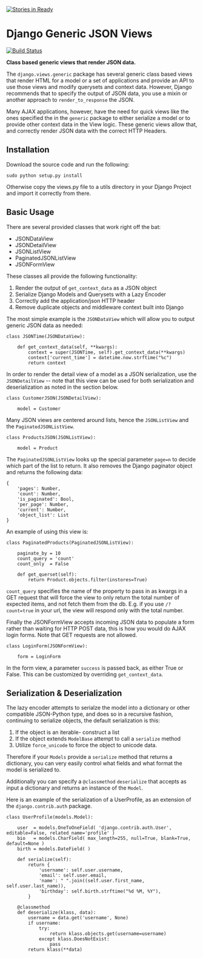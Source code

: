 [![Stories in Ready](https://badge.waffle.io/bbengfort/django-generic-json-views.png?label=ready&title=Ready)](https://waffle.io/bbengfort/django-generic-json-views)
# Django Generic JSON Views

[![Build Status](https://travis-ci.org/bbengfort/django-generic-json-views.svg)](https://travis-ci.org/bbengfort/django-generic-json-views)

**Class based generic views that render JSON data.**

The `django.views.generic` package has several generic class based views
that render HTML for a model or a set of applications and provide an API
to use those views and modify querysets and context data. However, Django
recommends that to specify the output of JSON data, you use a mixin or
another approach to `render_to_response` the JSON.

Many AJAX applications, however, have the need for quick views like the
ones specified the in the `generic` package to either serialize a model
or to provide other context data in the View logic. These generic views
allow that, and correctly render JSON data with the correct HTTP Headers.

## Installation

Download the source code and run the following:

    sudo python setup.py install

Otherwise copy the views.py file to a utils directory in your Django
Project and import it correctly from there.

## Basic Usage

There are several provided classes that work right off the bat:

* JSONDataView
* JSONDetailView
* JSONListView
* PaginatedJSONListView
* JSONFormView

These classes all provide the following functionality:

1. Render the output of `get_context_data` as a JSON object
2. Serialize Django Models and Querysets with a Lazy Encoder
3. Correctly add the application/json HTTP header
4. Remove duplicate objects and middleware context built into Django

The most simple example is the `JSONDataView` which will allow you to
output generic JSON data as needed:

    class JSONTime(JSONDataView):

        def get_context_data(self, **kwargs):
            context = super(JSONTime, self).get_context_data(**kwargs)
            context['current_time'] = datetime.now.strftime("%c")
            return context

In order to render the detail view of a model as a JSON serialization,
use the `JSONDetailView` -- note that this view can be used for both
serialization and deserialization as noted in the section below.

    class CustomerJSON(JSONDetailView):

        model = Customer

Many JSON views are centered around lists, hence the `JSONListView` and
the `PaginatedJSONListView`.

    class ProductsJSON(JSONListView):

        model = Product

The `PaginatedJSONListView` looks up the special parameter `page=n` to
decide which part of the list to return. It also removes the Django paginator
object and returns the following data:

    {
        'pages': Number,
        'count': Number,
        'is_paginated': Bool,
        'per_page': Number,
        'current': Number,
        'object_list': List
    }

An example of using this view is:

    class PaginatedProducts(PaginatedJSONListView):

        paginate_by = 10
        count_query = 'count'
        count_only  = False

        def get_querset(self):
            return Product.objects.filter(instores=True)

`count_query` specifies the name of the property to pass in as kwargs in
a GET request that will force the view to only return the total number
of expected items, and not fetch them from the db. E.g. if you use
`/?count=true` in your url, the view will respond only with the total number.

Finally the JSONFormView accepts incoming JSON data to populate a form
rather than waiting for HTTP POST data, this is how you would do AJAX login
forms. Note that GET requests are not allowed.

    class LoginForm(JSONFormView):

        form = LoginForm

In the form view, a parameter `success` is passed back, as either True or
False. This can be customized by overriding `get_context_data`.

## Serialization & Deserialization

The lazy encoder attempts to serialze the model into a dictionary or other
compatible JSON-Python type, and does so in a recursive fashion,
continuing to serialize objects, the default serialization is this:

1. If the object is an iterable- construct a list
2. If the object extends `ModelBase` attempt to call a `serialize` method
3. Utilize `force_unicode` to force the object to unicode data.

Therefore if your `Models` provide a `serialize` method that returns a
dictionary, you can very easily control what fields and what format the
model is serialized to.

Additionally you can specify a `@classmethod` `deserialize` that accepts
as input a dictionary and returns an instance of the `Model`.

Here is an example of the serialization of a UserProfile, as an extension
of the `django.contrib.auth` package.

    class UserProfile(models.Model):

        user  = models.OneToOneField( 'django.contrib.auth.User', editable=False, related_name='profile' )
        bio   = models.CharField( max_length=255, null=True, blank=True, default=None )
        birth = models.DateField( )

        def serialize(self):
            return {
                'username': self.user.username,
                'email': self.user.email,
                'name': " ".join((self.user.first_name, self.user.last_name)),
                'birthday': self.birth.strftime("%d %M, %Y"),
            }

        @classmethod
        def deserialize(klass, data):
            username = data.get('username', None)
            if username:
                try:
                    return klass.objects.get(username=username)
                except klass.DoesNotExist:
                    pass
            return klass(**data)
